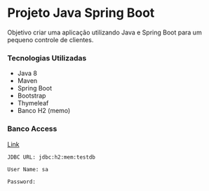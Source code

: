 # Projeto Java Spring Boot

Objetivo criar uma aplicação utilizando Java e Spring Boot para um pequeno controle de clientes.

### Tecnologias Utilizadas

- Java 8
- Maven
- Spring Boot
- Bootstrap
- Thymeleaf
- Banco H2 (memo)

### Banco Access

[Link]

    JDBC URL: jdbc:h2:mem:testdb

    User Name: sa

    Password: 


[Link]: http://localhost:8080/h2-console/